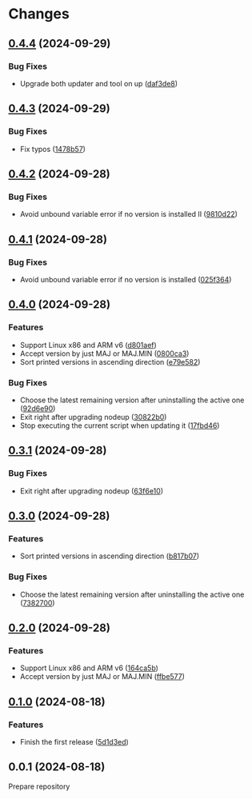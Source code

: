 # Changes

## [0.4.4](https://github.com/prantlf/nodeup/compare/v0.4.3...v0.4.4) (2024-09-29)

### Bug Fixes

* Upgrade both updater and tool on up ([daf3de8](https://github.com/prantlf/nodeup/commit/daf3de88843061ad2af37ffc5b7340a778e47828))

## [0.4.3](https://github.com/prantlf/nodeup/compare/v0.4.2...v0.4.3) (2024-09-29)

### Bug Fixes

* Fix typos ([1478b57](https://github.com/prantlf/nodeup/commit/1478b57de85a9b6a6719c036694c5bcddd75d9e0))

## [0.4.2](https://github.com/prantlf/nodeup/compare/v0.4.1...v0.4.2) (2024-09-28)

### Bug Fixes

* Avoid unbound variable error if no version is installed II ([9810d22](https://github.com/prantlf/nodeup/commit/9810d220873e04aacb4a4536a5127eb39caa8a0e))

## [0.4.1](https://github.com/prantlf/nodeup/compare/v0.4.0...v0.4.1) (2024-09-28)

### Bug Fixes

* Avoid unbound variable error if no version is installed ([025f364](https://github.com/prantlf/nodeup/commit/025f364f64a78cd159a0d77134799ed905ed2ca5))

## [0.4.0](https://github.com/prantlf/nodeup/compare/v0.3.1...v0.4.0) (2024-09-28)

### Features

* Support Linux x86 and ARM v6 ([d801aef](https://github.com/prantlf/nodeup/commit/d801aefa059c2e85fbe6604774138caaf0d5e68c))
* Accept version by just MAJ or MAJ.MIN ([0800ca3](https://github.com/prantlf/nodeup/commit/0800ca30a4a308df0dea9a496674df3f6116dcce))
* Sort printed versions in ascending direction ([e79e582](https://github.com/prantlf/nodeup/commit/e79e5826570539638948f8035a2953e726eac659))

### Bug Fixes

* Choose the latest remaining version after uninstalling the active one ([92d6e90](https://github.com/prantlf/nodeup/commit/92d6e90f245b5034d8e88f770b2981b71ac142d4))
* Exit right after upgrading nodeup ([30822b0](https://github.com/prantlf/nodeup/commit/30822b0d2051428cd127f7058353a3e8be9dbee1))
* Stop executing the current script when updating it ([17fbd46](https://github.com/prantlf/nodeup/commit/17fbd466488f065636cc6e9c9e4baa0ba9b10411))

## [0.3.1](https://github.com/prantlf/nodeup/compare/v0.3.0...v0.3.1) (2024-09-28)

### Bug Fixes

* Exit right after upgrading nodeup ([63f6e10](https://github.com/prantlf/nodeup/commit/63f6e10ac62610a4a935d8ce8bf770ca2b36c0ac))

## [0.3.0](https://github.com/prantlf/nodeup/compare/v0.2.0...v0.3.0) (2024-09-28)

### Features

* Sort printed versions in ascending direction ([b817b07](https://github.com/prantlf/nodeup/commit/b817b07c30efb960a1cfcad257b6075b7d0f8b9e))

### Bug Fixes

* Choose the latest remaining version after uninstalling the active one ([7382700](https://github.com/prantlf/nodeup/commit/7382700a311f088ae002838319a05168cf1c3bfd))

## [0.2.0](https://github.com/prantlf/nodeup/compare/v0.1.0...v0.2.0) (2024-09-28)

### Features

* Support Linux x86 and ARM v6 ([164ca5b](https://github.com/prantlf/nodeup/commit/164ca5b4cba69716de33330a26c9fb0325aab736))
* Accept version by just MAJ or MAJ.MIN ([ffbe577](https://github.com/prantlf/nodeup/commit/ffbe57788e144b23b97595149e05b16689e02a6a))

## [0.1.0](https://github.com/prantlf/nodeup/compare/v0.0.1...v0.1.0) (2024-08-18)

### Features

* Finish the first release ([5d1d3ed](https://github.com/prantlf/nodeup/commit/5d1d3eda7f4365418c02c5ac96aa42460fb4c5f5))

## 0.0.1 (2024-08-18)

Prepare repository
